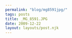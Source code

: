 ```yaml
---
permalink: "blog/mg8591jpg/"
tags: posts
title: _MG_8591.JPG
date: 2009-12-22
layout: layouts/post.njk
---
```


